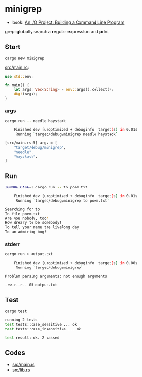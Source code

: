 # minigrep

- book: [An I/O Project: Building a Command Line Program](https://doc.rust-lang.org/book/ch12-00-an-io-project.html)

grep: **g**lobally search a **r**egular **e**xpression and **p**rint

## Start

```bash
cargo new minigrep
```

[src/main.rc](src/main.rs):

```rs
use std::env;

fn main() {
    let args: Vec<String> = env::args().collect();
    dbg!(args);
}
```

### args

```bash
cargo run -- needle haystack

    Finished dev [unoptimized + debuginfo] target(s) in 0.01s
     Running `target/debug/minigrep needle haystack`

[src/main.rs:5] args = [
    "target/debug/minigrep",
    "needle",
    "haystack",
]
```

## Run

```bash
IGNORE_CASE=1 cargo run -- to poem.txt

    Finished dev [unoptimized + debuginfo] target(s) in 0.01s
     Running `target/debug/minigrep to poem.txt`

Searching for to
In file poem.txt
Are you nobody, too?
How dreary to be somebody!
To tell your name the livelong day
To an admiring bog!
```

### stderr

```bash
cargo run > output.txt

    Finished dev [unoptimized + debuginfo] target(s) in 0.00s
     Running `target/debug/minigrep`

Problem parsing arguments: not enough arguments
```

```bash
-rw-r--r-- 0B output.txt
```

## Test

```bash
cargo test

running 2 tests
test tests::case_sensitive ... ok
test tests::case_insensitive ... ok

test result: ok. 2 passed
```

## Codes

- [src/main.rs](src/main.rs)
- [src/lib.rs](src/lib.rs)
